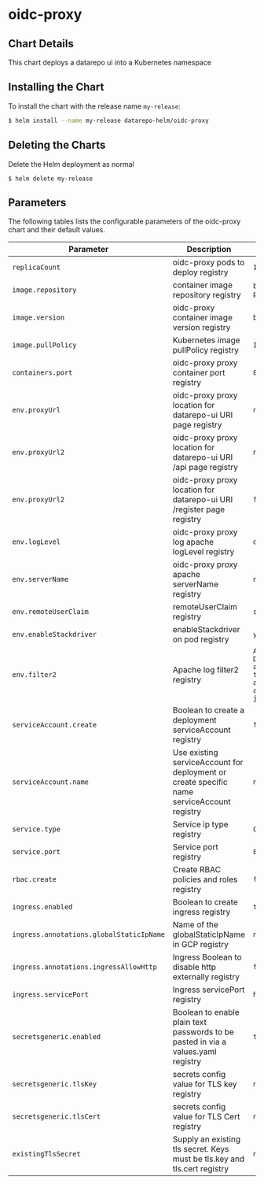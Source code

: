 # oidc-proxy

## Chart Details
This chart deploys a datarepo ui into a Kubernetes namespace

## Installing the Chart

To install the chart with the release name `my-release`:

```bash
$ helm install --name my-release datarepo-helm/oidc-proxy
```

## Deleting the Charts

Delete the Helm deployment as normal

```
$ helm delete my-release
```

## Parameters

The following tables lists the configurable parameters of the oidc-proxy chart and their default values.

|                   Parameter                   |                                                                                Description                                                                                |                            Default                            |
|-----------------------------------------------|---------------------------------------------------------------------------------------------------------------------------------------------------------------------------|---------------------------------------------------------------|
| `replicaCount`                        | oidc-proxy pods to deploy registry                                                                                                                                              | `1`                                                         |
| `image.repository`                        | container image repository registry                                                                                                                                              | `broadinstitute/openidc-proxy`                                                         |
| `image.version`                        | oidc-proxy container image version registry                                                                                                                                              | `bernick_tcell`                                                         |
| `image.pullPolicy`                        | Kubernetes image pullPolicy registry                                                                                                                                              | `IfNotPresent`                                                         |
| `containers.port`                        | oidc-proxy proxy container port registry                                                                                                                                              | `80`                                                         |
| `env.proxyUrl`                        | oidc-proxy proxy location for datarepo-ui URI page registry                                                                                                                                              | `nil`                                                         |
| `env.proxyUrl2`                        | oidc-proxy proxy location for datarepo-ui URI /api page registry                                                                                                                                              | `nil`                                                         |
| `env.proxyUrl2`                        | oidc-proxy proxy location for datarepo-ui URI /register page registry                                                                                                                                              | `false`                                                         |
| `env.logLevel`                        | oidc-proxy proxy log apache logLevel registry                                                                                                                                              | `debug`                                                         |
| `env.serverName`                        | oidc-proxy proxy apache serverName registry                                                                                                                                              | `nil`                                                         |
| `env.remoteUserClaim`                        | remoteUserClaim registry                                                                                                                                              | `sub`                                                         |
| `env.enableStackdriver`                        | enableStackdriver on pod registry                                                                                                                                              | `yes`                                                         |
| `env.filter2`                        | Apache log filter2 registry                                                                                                                                              | `AddOutputFilterByType DEFLATE application/json text/plain text/html application/javascript application/x-javascript`                                                         |
| `serviceAccount.create`                        | Boolean to create a deployment serviceAccount registry                                                                                                                                              | `false`                                                         |
| `serviceAccount.name`                        | Use existing serviceAccount for deployment or create specific name serviceAccount registry                                                                                                                                              | `nil`                                                         |
| `service.type`                        | Service ip type registry                                                                                                                                              | `ClusterIP`                                                         |
| `service.port`                        | Service port registry                                                                                                                                              | `80`                                                         |
| `rbac.create`                        | Create RBAC policies and roles registry                                                                                                                                              | `false`                                                         |
| `ingress.enabled`                        | Boolean to create ingress registry                                                                                                                                              | `true`                                                         |
| `ingress.annotations.globalStaticIpName`                        | Name of the globalStaticIpName in GCP registry                                                                                                                                              | `nil`                                                         |
| `ingress.annotations.ingressAllowHttp`                        | Ingress Boolean to disable http externally registry                                                                                                                                              | `false`                                                         |
| `ingress.servicePort`                        | Ingress servicePort registry                                                                                                                                              | `http`                                                         |
| `secretsgeneric.enabled`                        | Boolean to enable plain text passwords to be pasted in via a values.yaml registry                                                                                                                                              | `true`                                                         |
| `secretsgeneric.tlsKey`                        | secrets config value for TLS key registry                                                                                                                                              | `nil`                                                         |
| `secretsgeneric.tlsCert`                        | secrets config value for TLS Cert registry                                                                                                                                              | `nil`                                                         |
| `existingTlsSecret`                        | Supply an existing tls secret. Keys must be tls.key and tls.cert registry                                                                                                                                              | `nil`                                                         |
